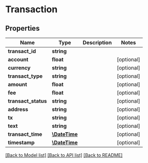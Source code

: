 # Transaction

## Properties
Name | Type | Description | Notes
------------ | ------------- | ------------- | -------------
**transact_id** | **string** |  | 
**account** | **float** |  | [optional] 
**currency** | **string** |  | [optional] 
**transact_type** | **string** |  | [optional] 
**amount** | **float** |  | [optional] 
**fee** | **float** |  | [optional] 
**transact_status** | **string** |  | [optional] 
**address** | **string** |  | [optional] 
**tx** | **string** |  | [optional] 
**text** | **string** |  | [optional] 
**transact_time** | [**\DateTime**](Date.md) |  | [optional] 
**timestamp** | [**\DateTime**](Date.md) |  | [optional] 

[[Back to Model list]](../README.md#documentation-for-models) [[Back to API list]](../README.md#documentation-for-api-endpoints) [[Back to README]](../README.md)


